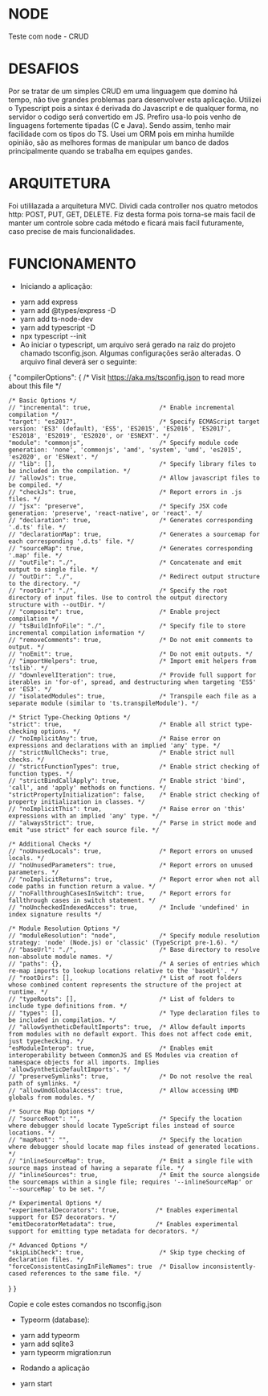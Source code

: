 # NODE
 Teste com node - CRUD

# DESAFIOS
Por se tratar de um simples CRUD em uma linguagem que domino há tempo, não tive grandes problemas para desenvolver
esta aplicação. Utilizei o Typescript pois a sintax é derivada do Javascript e de qualquer forma, no servidor o 
codigo será convertido em JS. Prefiro usa-lo pois venho de linguagens fortemente tipadas (C e Java). Sendo assim,
tenho mair facilidade com os tipos do TS. Usei um ORM pois em minha humilde opinião, são as melhores formas de 
manipular um banco de dados principalmente quando se trabalha em equipes gandes.

# ARQUITETURA 
Foi utililazada a arquitetura MVC. Dividi cada controller nos quatro metodos http: POST, PUT, GET, DELETE. Fiz desta forma pois torna-se mais facil de manter um controle sobre cada método e ficará mais facil futuramente, caso precise de mais funcionalidades.

# FUNCIONAMENTO
* Iniciando a aplicação:
-   yarn add express
-   yarn add @types/express -D
-   yarn add ts-node-dev
-   yarn add typescript -D
-   npx typescript --init
-   Ao iniciar o typescript, um arquivo será gerado na raiz do projeto chamado tsconfig.json. Algumas configurações serão alteradas. O arquivo final deverá ser o seguinte:

{
  "compilerOptions": {
    /* Visit https://aka.ms/tsconfig.json to read more about this file */

    /* Basic Options */
    // "incremental": true,                   /* Enable incremental compilation */
    "target": "es2017",                       /* Specify ECMAScript target version: 'ES3' (default), 'ES5', 'ES2015', 'ES2016', 'ES2017', 'ES2018', 'ES2019', 'ES2020', or 'ESNEXT'. */
    "module": "commonjs",                     /* Specify module code generation: 'none', 'commonjs', 'amd', 'system', 'umd', 'es2015', 'es2020', or 'ESNext'. */
    // "lib": [],                             /* Specify library files to be included in the compilation. */
    // "allowJs": true,                       /* Allow javascript files to be compiled. */
    // "checkJs": true,                       /* Report errors in .js files. */
    // "jsx": "preserve",                     /* Specify JSX code generation: 'preserve', 'react-native', or 'react'. */
    // "declaration": true,                   /* Generates corresponding '.d.ts' file. */
    // "declarationMap": true,                /* Generates a sourcemap for each corresponding '.d.ts' file. */
    // "sourceMap": true,                     /* Generates corresponding '.map' file. */
    // "outFile": "./",                       /* Concatenate and emit output to single file. */
    // "outDir": "./",                        /* Redirect output structure to the directory. */
    // "rootDir": "./",                       /* Specify the root directory of input files. Use to control the output directory structure with --outDir. */
    // "composite": true,                     /* Enable project compilation */
    // "tsBuildInfoFile": "./",               /* Specify file to store incremental compilation information */
    // "removeComments": true,                /* Do not emit comments to output. */
    // "noEmit": true,                        /* Do not emit outputs. */
    // "importHelpers": true,                 /* Import emit helpers from 'tslib'. */
    // "downlevelIteration": true,            /* Provide full support for iterables in 'for-of', spread, and destructuring when targeting 'ES5' or 'ES3'. */
    // "isolatedModules": true,               /* Transpile each file as a separate module (similar to 'ts.transpileModule'). */

    /* Strict Type-Checking Options */
    "strict": true,                           /* Enable all strict type-checking options. */
    // "noImplicitAny": true,                 /* Raise error on expressions and declarations with an implied 'any' type. */
    // "strictNullChecks": true,              /* Enable strict null checks. */
    // "strictFunctionTypes": true,           /* Enable strict checking of function types. */
    // "strictBindCallApply": true,           /* Enable strict 'bind', 'call', and 'apply' methods on functions. */
    "strictPropertyInitialization": false,    /* Enable strict checking of property initialization in classes. */
    // "noImplicitThis": true,                /* Raise error on 'this' expressions with an implied 'any' type. */
    // "alwaysStrict": true,                  /* Parse in strict mode and emit "use strict" for each source file. */

    /* Additional Checks */
    // "noUnusedLocals": true,                /* Report errors on unused locals. */
    // "noUnusedParameters": true,            /* Report errors on unused parameters. */
    // "noImplicitReturns": true,             /* Report error when not all code paths in function return a value. */
    // "noFallthroughCasesInSwitch": true,    /* Report errors for fallthrough cases in switch statement. */
    // "noUncheckedIndexedAccess": true,      /* Include 'undefined' in index signature results */

    /* Module Resolution Options */
    // "moduleResolution": "node",            /* Specify module resolution strategy: 'node' (Node.js) or 'classic' (TypeScript pre-1.6). */
    // "baseUrl": "./",                       /* Base directory to resolve non-absolute module names. */
    // "paths": {},                           /* A series of entries which re-map imports to lookup locations relative to the 'baseUrl'. */
    // "rootDirs": [],                        /* List of root folders whose combined content represents the structure of the project at runtime. */
    // "typeRoots": [],                       /* List of folders to include type definitions from. */
    // "types": [],                           /* Type declaration files to be included in compilation. */
    // "allowSyntheticDefaultImports": true,  /* Allow default imports from modules with no default export. This does not affect code emit, just typechecking. */
    "esModuleInterop": true,                  /* Enables emit interoperability between CommonJS and ES Modules via creation of namespace objects for all imports. Implies 'allowSyntheticDefaultImports'. */
    // "preserveSymlinks": true,              /* Do not resolve the real path of symlinks. */
    // "allowUmdGlobalAccess": true,          /* Allow accessing UMD globals from modules. */

    /* Source Map Options */
    // "sourceRoot": "",                      /* Specify the location where debugger should locate TypeScript files instead of source locations. */
    // "mapRoot": "",                         /* Specify the location where debugger should locate map files instead of generated locations. */
    // "inlineSourceMap": true,               /* Emit a single file with source maps instead of having a separate file. */
    // "inlineSources": true,                 /* Emit the source alongside the sourcemaps within a single file; requires '--inlineSourceMap' or '--sourceMap' to be set. */

    /* Experimental Options */
    "experimentalDecorators": true,          /* Enables experimental support for ES7 decorators. */
    "emitDecoratorMetadata": true,           /* Enables experimental support for emitting type metadata for decorators. */

    /* Advanced Options */
    "skipLibCheck": true,                     /* Skip type checking of declaration files. */
    "forceConsistentCasingInFileNames": true  /* Disallow inconsistently-cased references to the same file. */
  }
}

Copie e cole estes comandos no tsconfig.json

* Typeorm (database):
-   yarn add typeorm
-   yarn add sqlite3
-   yarn typeorm migration:run 

* Rodando a aplicação
-   yarn start